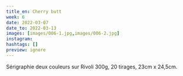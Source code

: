 ```yaml
---
title_en: Cherry butt
week: 6
date: 2022-03-07
date_to: 2022-03-13
images: [images/006-1.jpg,images/006-2.jpg]
instagram:
hashtags: []
preview: ignore
---
```

Sérigraphie deux couleurs sur Rivoli 300g, 20 tirages, 23cm x 24,5cm.
